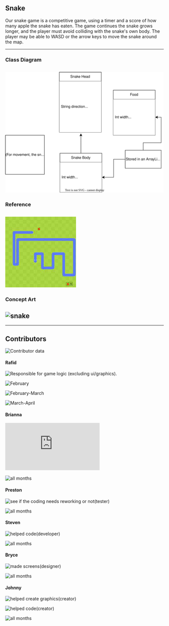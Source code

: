 ## Snake
Our snake game is a competitive game, using a timer and a score of how many apple the snake has eaten. The game continues the snake grows longer, and the player must avoid colliding with the snake's own body. The player may be able to WASD or the arrow keys to move the snake around the map.

---
### Class Diagram
![snake class diagram](snake/snakeclassdiagram-rafid.drawio.svg)
---
### Reference
![snake](https://github.com/banananabusiness/project/blob/main/snake/Images/Snake.png)
---
### Concept Art
![snake]()
---

---
## Contributors
![Contributor data](https://github.com/banananabusiness/project/graphs/contributors)
#### Rafid
![Responsible for game logic (excluding ui/graphics).](https://github.com/banananabusiness/project/tree/main/snake/src)

![February](https://github.com/banananabusiness/project/commits?after=487b86441fb8116eb57840820136dbf39e039c78+69&author=rafidaayan0)

![February-March](https://github.com/banananabusiness/project/commits?author=rafidaayan0&before=487b86441fb8116eb57840820136dbf39e039c78+70)

![March-April](https://github.com/banananabusiness/project/commits?author=rafidaayan0&before=487b86441fb8116eb57840820136dbf39e039c78+35)

#### Brianna
![Supervising the whole project (team lead)](https://github.com/banananabusiness/project/blob/main/README.md)

![all months](https://github.com/banananabusiness)

#### Preston
![see if the coding needs reworking or not(tester)]()

![all months](https://github.com/Ptangytang23)

#### Steven
![ helped code(developer)]()

![all months](https://github.com/Stevenwasntavailable)

#### Bryce
![made screens(designer)]()

![all months]()

#### Johnny
![helped create graphics(creator)](https://github.com/banananabusiness/project/tree/main/snake/src)

![helped code(creator)]()

![all months](https://github.com/zjohnny1810)
